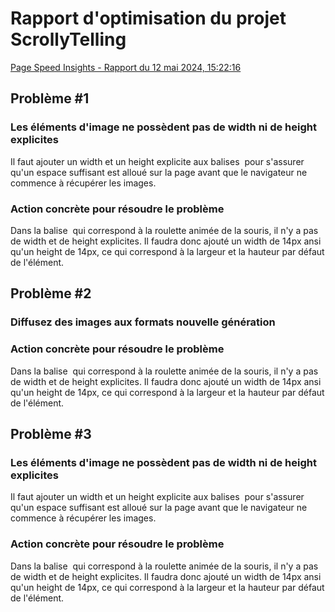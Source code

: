 # Rapport d'optimisation du projet ScrollyTelling
[Page Speed Insights - Rapport du 12 mai 2024, 15:22:16](https://pagespeed.web.dev/analysis/https-dominic-tim-momo-com/1eulr2v3nm?form_factor=desktop)
## Problème #1
### Les éléments d'image ne possèdent pas de width ni de height explicites
Il faut ajouter un width et un height explicite aux balises <img> pour s'assurer qu'un espace suffisant est alloué sur la page avant que le navigateur ne commence à récupérer les images.
### Action concrète pour résoudre le problème
Dans la balise <img> qui correspond à la roulette animée de la souris, il n'y a pas de width et de height explicites. Il faudra donc ajouté un width de 14px ansi qu'un height de 14px, ce qui correspond à la largeur et la hauteur par défaut de l'élément.

## Problème #2
### Diffusez des images aux formats nouvelle génération

### Action concrète pour résoudre le problème
Dans la balise <img> qui correspond à la roulette animée de la souris, il n'y a pas de width et de height explicites. Il faudra donc ajouté un width de 14px ansi qu'un height de 14px, ce qui correspond à la largeur et la hauteur par défaut de l'élément.

## Problème #3
### Les éléments d'image ne possèdent pas de width ni de height explicites
Il faut ajouter un width et un height explicite aux balises <img> pour s'assurer qu'un espace suffisant est alloué sur la page avant que le navigateur ne commence à récupérer les images.
### Action concrète pour résoudre le problème
Dans la balise <img> qui correspond à la roulette animée de la souris, il n'y a pas de width et de height explicites. Il faudra donc ajouté un width de 14px ansi qu'un height de 14px, ce qui correspond à la largeur et la hauteur par défaut de l'élément.
